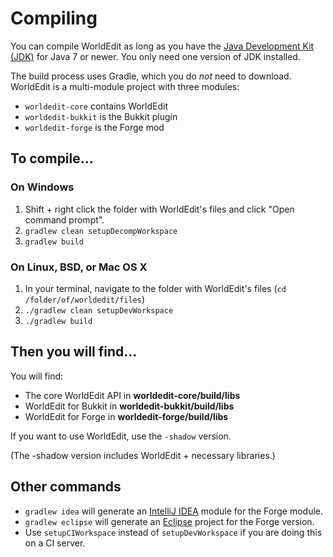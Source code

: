 Compiling
=========

You can compile WorldEdit as long as you have the [Java Development Kit (JDK)](http://www.oracle.com/technetwork/java/javase/downloads/index-jsp-138363.html) for Java 7 or newer. You only need one version of JDK installed.

The build process uses Gradle, which you do *not* need to download. WorldEdit is a multi-module project with three modules:

* `worldedit-core` contains WorldEdit
* `worldedit-bukkit` is the Bukkit plugin
* `worldedit-forge` is the Forge mod

## To compile...

### On Windows

1. Shift + right click the folder with WorldEdit's files and click "Open command prompt".
2. `gradlew clean setupDecompWorkspace`
3. `gradlew build`

### On Linux, BSD, or Mac OS X

1. In your terminal, navigate to the folder with WorldEdit's files (`cd /folder/of/worldedit/files`)
2. `./gradlew clean setupDevWorkspace`
3. `./gradlew build`

## Then you will find...

You will find:

* The core WorldEdit API in **worldedit-core/build/libs**
* WorldEdit for Bukkit in **worldedit-bukkit/build/libs**
* WorldEdit for Forge in **worldedit-forge/build/libs**

If you want to use WorldEdit, use the `-shadow` version.

(The -shadow version includes WorldEdit + necessary libraries.)

## Other commands

* `gradlew idea` will generate an [IntelliJ IDEA](http://www.jetbrains.com/idea/) module for the Forge module.
* `gradlew eclipse` will generate an [Eclipse](https://www.eclipse.org/downloads/) project for the Forge version.
* Use `setupCIWorkspace` instead of `setupDevWorkspace` if you are doing this on a CI server.
